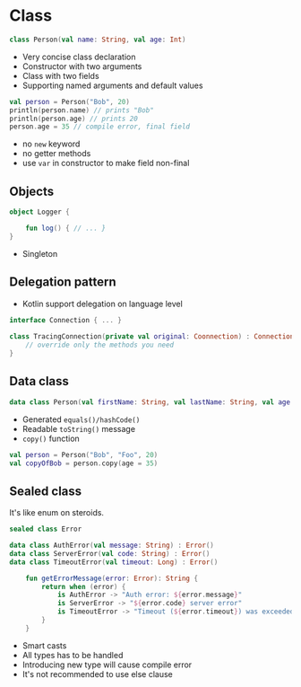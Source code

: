 # Class

```kotlin
class Person(val name: String, val age: Int)
```
* Very concise class declaration
* Constructor with two arguments
* Class with two fields
* Supporting named arguments and default values
```kotlin
val person = Person("Bob", 20)
println(person.name) // prints "Bob"
println(person.age) // prints 20
person.age = 35 // compile error, final field
```
* no `new` keyword
* no getter methods
* use `var` in constructor to make field non-final

## Objects
```kotlin
object Logger {

    fun log() { // ... }
}
```
* Singleton

## Delegation pattern
* Kotlin support delegation on language level
```kotlin
interface Connection { ... }
  
class TracingConnection(private val original: Coonnection) : Connection by original {
    // override only the methods you need 
}  
```

## Data class
```kotlin
data class Person(val firstName: String, val lastName: String, val age: Int)
```
* Generated `equals()/hashCode()`
* Readable `toString()` message
* `copy()` function
```kotlin
val person = Person("Bob", "Foo", 20)
val copyOfBob = person.copy(age = 35) 
```

## Sealed class
It's like enum on steroids.
```kotlin
sealed class Error

data class AuthError(val message: String) : Error()
data class ServerError(val code: String) : Error()
data class TimeoutError(val timeout: Long) : Error()
```

```kotlin
    fun getErrorMessage(error: Error): String {
        return when (error) {
            is AuthError -> "Auth error: ${error.message}"
            is ServerError -> "${error.code} server error"
            is TimeoutError -> "Timeout (${error.timeout}) was exceeded"
        }
    }
```
* Smart casts
* All types has to be handled
* Introducing new type will cause compile error
* It's not recommended to use else clause 